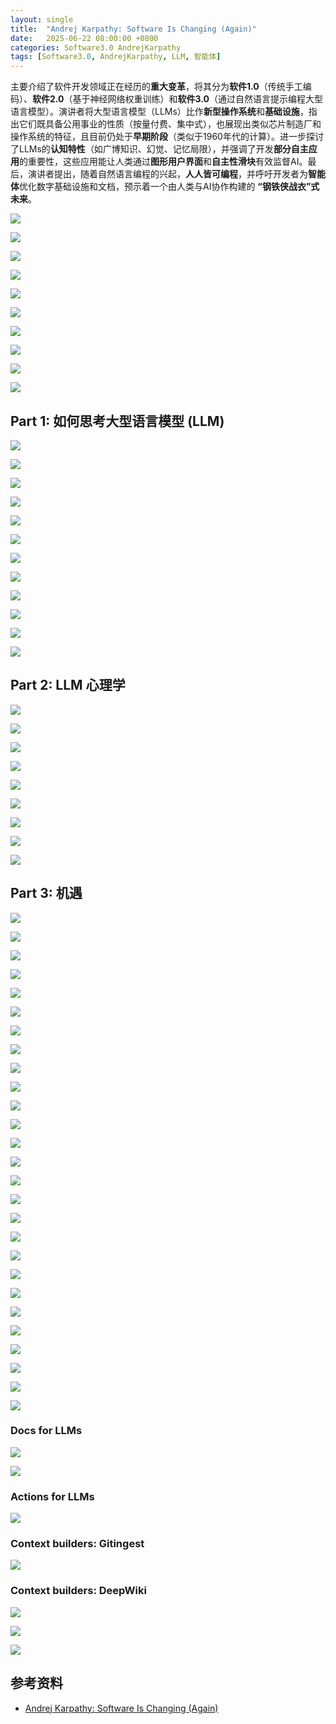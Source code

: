 ```yaml
---
layout: single
title:  "Andrej Karpathy: Software Is Changing (Again)"
date:   2025-06-22 08:00:00 +0800
categories: Software3.0 AndrejKarpathy
tags: [Software3.0, AndrejKarpathy, LLM, 智能体]
---
```


主要介绍了软件开发领域正在经历的**重大变革**，将其分为**软件1.0**（传统手工编码）、**软件2.0**（基于神经网络权重训练）和**软件3.0**（通过自然语言提示编程大型语言模型）。演讲者将大型语言模型（LLMs）比作**新型操作系统**和**基础设施**，指出它们既具备公用事业的性质（按量付费、集中式），也展现出类似芯片制造厂和操作系统的特征，且目前仍处于**早期阶段**（类似于1960年代的计算）。进一步探讨了LLMs的**认知特性**（如广博知识、幻觉、记忆局限），并强调了开发**部分自主应用**的重要性，这些应用能让人类通过**图形用户界面**和**自主性滑块**有效监督AI。最后，演讲者提出，随着自然语言编程的兴起，**人人皆可编程**，并呼吁开发者为**智能体**优化数字基础设施和文档，预示着一个由人类与AI协作构建的 **“钢铁侠战衣”式未来**。

<!--more-->

![](/images/2025/AndrejKarpathy/SoftwareIsChanging(Again)/01.jpg)

![](/images/2025/AndrejKarpathy/SoftwareIsChanging(Again)/02.jpg)

![](/images/2025/AndrejKarpathy/SoftwareIsChanging(Again)/03.jpg)

![](/images/2025/AndrejKarpathy/SoftwareIsChanging(Again)/04.jpg)

![](/images/2025/AndrejKarpathy/SoftwareIsChanging(Again)/05.jpg)

![](/images/2025/AndrejKarpathy/SoftwareIsChanging(Again)/06.jpg)

![](/images/2025/AndrejKarpathy/SoftwareIsChanging(Again)/07.jpg)

![](/images/2025/AndrejKarpathy/SoftwareIsChanging(Again)/08.jpg)

![](/images/2025/AndrejKarpathy/SoftwareIsChanging(Again)/09.jpg)

![](/images/2025/AndrejKarpathy/SoftwareIsChanging(Again)/10.jpg)

## Part 1: 如何思考大型语言模型 (LLM)

![](/images/2025/AndrejKarpathy/SoftwareIsChanging(Again)/11.jpg)

![](/images/2025/AndrejKarpathy/SoftwareIsChanging(Again)/12.jpg)

![](/images/2025/AndrejKarpathy/SoftwareIsChanging(Again)/13.jpg)

![](/images/2025/AndrejKarpathy/SoftwareIsChanging(Again)/14.jpg)

![](/images/2025/AndrejKarpathy/SoftwareIsChanging(Again)/15.jpg)

![](/images/2025/AndrejKarpathy/SoftwareIsChanging(Again)/16.jpg)

![](/images/2025/AndrejKarpathy/SoftwareIsChanging(Again)/17.jpg)

![](/images/2025/AndrejKarpathy/SoftwareIsChanging(Again)/18.jpg)

![](/images/2025/AndrejKarpathy/SoftwareIsChanging(Again)/19.jpg)

![](/images/2025/AndrejKarpathy/SoftwareIsChanging(Again)/20.jpg)

![](/images/2025/AndrejKarpathy/SoftwareIsChanging(Again)/21.jpg)

![](/images/2025/AndrejKarpathy/SoftwareIsChanging(Again)/22.jpg)

## Part 2: LLM 心理学

![](/images/2025/AndrejKarpathy/SoftwareIsChanging(Again)/23.jpg)

![](/images/2025/AndrejKarpathy/SoftwareIsChanging(Again)/24.jpg)

![](/images/2025/AndrejKarpathy/SoftwareIsChanging(Again)/25.jpg)

![](/images/2025/AndrejKarpathy/SoftwareIsChanging(Again)/26.jpg)

![](/images/2025/AndrejKarpathy/SoftwareIsChanging(Again)/27.jpg)

![](/images/2025/AndrejKarpathy/SoftwareIsChanging(Again)/28.jpg)

![](/images/2025/AndrejKarpathy/SoftwareIsChanging(Again)/29.jpg)

![](/images/2025/AndrejKarpathy/SoftwareIsChanging(Again)/30.jpg)

![](/images/2025/AndrejKarpathy/SoftwareIsChanging(Again)/31.jpg)

## Part 3: 机遇

![](/images/2025/AndrejKarpathy/SoftwareIsChanging(Again)/32.jpg)

![](/images/2025/AndrejKarpathy/SoftwareIsChanging(Again)/33.jpg)

![](/images/2025/AndrejKarpathy/SoftwareIsChanging(Again)/34.jpg)

![](/images/2025/AndrejKarpathy/SoftwareIsChanging(Again)/35.jpg)

![](/images/2025/AndrejKarpathy/SoftwareIsChanging(Again)/36.jpg)

![](/images/2025/AndrejKarpathy/SoftwareIsChanging(Again)/37.jpg)

![](/images/2025/AndrejKarpathy/SoftwareIsChanging(Again)/38.jpg)

![](/images/2025/AndrejKarpathy/SoftwareIsChanging(Again)/39.jpg)

![](/images/2025/AndrejKarpathy/SoftwareIsChanging(Again)/40.jpg)

![](/images/2025/AndrejKarpathy/SoftwareIsChanging(Again)/41.jpg)

![](/images/2025/AndrejKarpathy/SoftwareIsChanging(Again)/42.jpg)

![](/images/2025/AndrejKarpathy/SoftwareIsChanging(Again)/43.jpg)

![](/images/2025/AndrejKarpathy/SoftwareIsChanging(Again)/44.jpg)

![](/images/2025/AndrejKarpathy/SoftwareIsChanging(Again)/45.jpg)

![](/images/2025/AndrejKarpathy/SoftwareIsChanging(Again)/46.jpg)

![](/images/2025/AndrejKarpathy/SoftwareIsChanging(Again)/47.jpg)

![](/images/2025/AndrejKarpathy/SoftwareIsChanging(Again)/48.jpg)

![](/images/2025/AndrejKarpathy/SoftwareIsChanging(Again)/49.jpg)

![](/images/2025/AndrejKarpathy/SoftwareIsChanging(Again)/50.jpg)

![](/images/2025/AndrejKarpathy/SoftwareIsChanging(Again)/51.jpg)

![](/images/2025/AndrejKarpathy/SoftwareIsChanging(Again)/52.jpg)

![](/images/2025/AndrejKarpathy/SoftwareIsChanging(Again)/53.jpg)

![](/images/2025/AndrejKarpathy/SoftwareIsChanging(Again)/54.jpg)

![](/images/2025/AndrejKarpathy/SoftwareIsChanging(Again)/55.jpg)

![](/images/2025/AndrejKarpathy/SoftwareIsChanging(Again)/56.jpg)

![](/images/2025/AndrejKarpathy/SoftwareIsChanging(Again)/57.jpg)

![](/images/2025/AndrejKarpathy/SoftwareIsChanging(Again)/58.jpg)

### Docs for LLMs

![](/images/2025/AndrejKarpathy/SoftwareIsChanging(Again)/59.jpg)

![](/images/2025/AndrejKarpathy/SoftwareIsChanging(Again)/60.jpg)

### Actions for LLMs

![](/images/2025/AndrejKarpathy/SoftwareIsChanging(Again)/61.jpg)

### Context builders: Gitingest

![](/images/2025/AndrejKarpathy/SoftwareIsChanging(Again)/62.jpg)

### Context builders: DeepWiki

![](/images/2025/AndrejKarpathy/SoftwareIsChanging(Again)/63.jpg)

![](/images/2025/AndrejKarpathy/SoftwareIsChanging(Again)/64.jpg)

![](/images/2025/AndrejKarpathy/SoftwareIsChanging(Again)/65.jpg)


## 参考资料
- [Andrej Karpathy: Software Is Changing (Again)](https://www.youtube.com/watch?v=LCEmiRjPEtQ)
